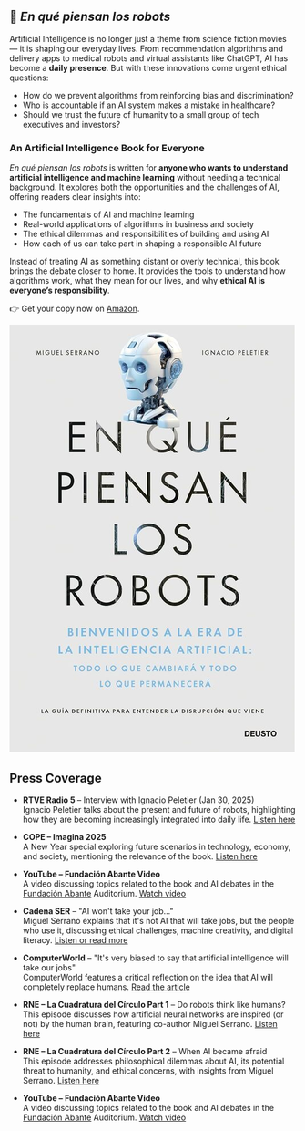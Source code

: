## 📘 *En qué piensan los robots*

Artificial Intelligence is no longer just a theme from science fiction movies — it is shaping our everyday lives. From recommendation algorithms and delivery apps to medical robots and virtual assistants like ChatGPT, AI has become a **daily presence**. But with these innovations come urgent ethical questions:  

- How do we prevent algorithms from reinforcing bias and discrimination?  
- Who is accountable if an AI system makes a mistake in healthcare?  
- Should we trust the future of humanity to a small group of tech executives and investors?  

### An Artificial Intelligence Book for Everyone
*En qué piensan los robots* is written for **anyone who wants to understand artificial intelligence and machine learning** without needing a technical background. It explores both the opportunities and the challenges of AI, offering readers clear insights into:  

- The fundamentals of AI and machine learning  
- Real-world applications of algorithms in business and society  
- The ethical dilemmas and responsibilities of building and using AI  
- How each of us can take part in shaping a responsible AI future  

Instead of treating AI as something distant or overly technical, this book brings the debate closer to home. It provides the tools to understand how algorithms work, what they mean for our lives, and why **ethical AI is everyone’s responsibility**.  

👉 Get your copy now on [Amazon](https://www.amazon.es/qu%C3%A9-piensan-los-robots-inteligencia/dp/8423437590).

[![png](img/portada_reducida.png)](https://www.amazon.es/qu%C3%A9-piensan-los-robots-inteligencia/dp/8423437590)

## Press Coverage


- **RTVE Radio 5** – Interview with Ignacio Peletier (Jan 30, 2025)  
  Ignacio Peletier talks about the present and future of robots, highlighting how they are becoming increasingly integrated into daily life. [Listen here](https://www.rtve.es/play/audios/la-entrevista-de-radio-5/entrevista-radio-5-ignacio-peletier-30-01-25/16426800/)
  
- **COPE – Imagina 2025**  
  A New Year special exploring future scenarios in technology, economy, and society, mentioning the relevance of the book. [Listen here](https://www.cope.es/programas/programas-especiales/audios/espera-nuevo-ano-vuelve-escuchar-imagina-2025-angel-correas-carla-otero-20250101_3070889.html)

- **YouTube – Fundación Abante Video**  
  A video discussing topics related to the book and AI debates in the [Fundación Abante](https://www.fundaciones.org/es/fundaciones-asociadas/fundacion-abante) Auditorium. [Watch video](https://www.youtube.com/watch?v=9Oiz9HG92x8)

- **Cadena SER** – "AI won't take your job…"  
  Miguel Serrano explains that it's not AI that will take jobs, but the people who use it, discussing ethical challenges, machine creativity, and digital literacy. [Listen or read more](https://cadenaser.com/nacional/2024/10/18/la-ia-no-te-quitara-el-trabajo-lo-hara-una-persona-que-utilice-la-ia-la-advertencia-de-un-experto-sobre-el-futuro-de-la-inteligencia-artificial-cadena-ser/)

- **ComputerWorld** – "It's very biased to say that artificial intelligence will take our jobs"  
  ComputerWorld features a critical reflection on the idea that AI will completely replace humans. [Read the article](https://www.computerworld.es/article/3558889/es-muy-sesgado-decir-que-la-inteligencia-artificial-va-a-quitarnos-el-trabajo.html)

- **RNE – La Cuadratura del Círculo Part 1** – Do robots think like humans?  
  This episode discusses how artificial neural networks are inspired (or not) by the human brain, featuring co-author Miguel Serrano. [Listen here](https://www.rtve.es/play/audios/la-cuadratura-del-circulo/piensan-robots/16283438/)

- **RNE – La Cuadratura del Círculo Part 2** – When AI became afraid  
  This episode addresses philosophical dilemmas about AI, its potential threat to humanity, and ethical concerns, with insights from Miguel Serrano. [Listen here](https://www.rtve.es/play/audios/la-cuadratura-del-circulo/robots-conciencia-humanidad-peligro/16346615/)

- **YouTube – Fundación Abante Video**  
  A video discussing topics related to the book and AI debates in the [Fundación Abante](https://www.fundaciones.org/es/fundaciones-asociadas/fundacion-abante) Auditorium. [Watch video](https://www.youtube.com/watch?v=9Oiz9HG92x8)
